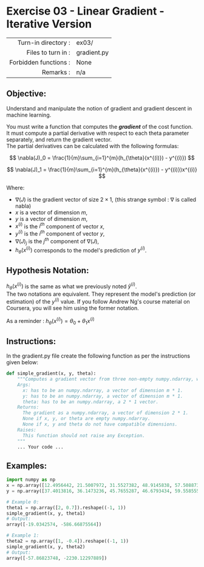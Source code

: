 # Exercise 03 - Linear Gradient - Iterative Version

|                         |                    |
| -----------------------:| ------------------ |
|   Turn-in directory :   |  ex03/             |
|   Files to turn in :    |  gradient.py       |
|   Forbidden functions : |  None              |
|   Remarks :             |  n/a               |

## Objective:
Understand and manipulate the notion of gradient and gradient descent in machine learning.

You must write a function that computes the *__gradient__* of the cost function.  
It must compute a partial derivative with respect to each theta parameter separately, and return the gradient vector.  
The partial derivatives can be calculated with the following formulas:  

$$
\nabla(J)_0 = \frac{1}{m}\sum_{i=1}^{m}(h_{\theta}(x^{(i)}) - y^{(i)})
$$

$$
\nabla(J)_1 = \frac{1}{m}\sum_{i=1}^{m}(h_{\theta}(x^{(i)}) - y^{(i)})x^{(i)}
$$

Where:  
- $\nabla(J)$ is the gradient vector of size $2 \times 1$, (this strange symbol : $\nabla$ is called nabla)
- $x$ is a vector of dimension $m$,
- $y$ is a vector of dimension $m$,
- $x^{(i)}$ is the $i^{th}$ component of vector $x$,
- $y^{(i)}$ is the $i^{th}$ component of vector $y$,
- $\nabla(J)_j$ is the $j^{th}$ component of $\nabla(J)$,
- $h_{\theta}(x^{(i)})$ corresponds to the model's prediction of $y^{(i)}$.

## Hypothesis Notation:
$h_{\theta}(x^{(i)})$ is the same as what we previously noted $\hat{y}^{(i)}$.  
The two notations are equivalent. They represent the model's prediction (or estimation) of the ${y}^{(i)}$ value. If you follow Andrew Ng's course material on Coursera, you will see him using the former notation.

As a reminder :
$h_{\theta}(x^{(i)}) = \theta_0 + \theta_1x^{(i)}$

## Instructions:
In the gradient.py file create the following function as per the instructions given below:
```python
def simple_gradient(x, y, theta):
    """Computes a gradient vector from three non-empty numpy.ndarray, without any for-loop. The three arrays must have compatible dimensions.
    Args:
      x: has to be an numpy.ndarray, a vector of dimension m * 1.
      y: has to be an numpy.ndarray, a vector of dimension m * 1.
      theta: has to be an numpy.ndarray, a 2 * 1 vector.
    Returns:
      The gradient as a numpy.ndarray, a vector of dimension 2 * 1.
      None if x, y, or theta are empty numpy.ndarray.
      None if x, y and theta do not have compatible dimensions.
    Raises:
      This function should not raise any Exception.
    """
    ... Your code ...
```

## Examples:
```python
import numpy as np
x = np.array([12.4956442, 21.5007972, 31.5527382, 48.9145838, 57.5088733]).reshape((-1, 1))
y = np.array([37.4013816, 36.1473236, 45.7655287, 46.6793434, 59.5585554]).reshape((-1, 1))

# Example 0:
theta1 = np.array([2, 0.7]).reshape((-1, 1))
simple_gradient(x, y, theta1)
# Output:
array([-19.0342574, -586.66875564])

# Example 1:
theta2 = np.array([1, -0.4]).reshape((-1, 1))
simple_gradient(x, y, theta2)
# Output:
array([-57.86823748, -2230.12297889])
```